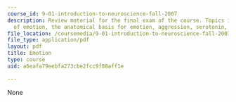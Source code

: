 ```yaml
---
course_id: 9-01-introduction-to-neuroscience-fall-2007
description: Review material for the final exam of the course. Topics include theories
  of emotion, the anatomical basis for emotion, aggression, serotonin, and attachment.
file_location: /coursemedia/9-01-introduction-to-neuroscience-fall-2007/a6eafa79eebfa273cbe2fcc9f08aff1e_finalrev_emotn.pdf
file_type: application/pdf
layout: pdf
title: Emotion
type: course
uid: a6eafa79eebfa273cbe2fcc9f08aff1e

---
```

None